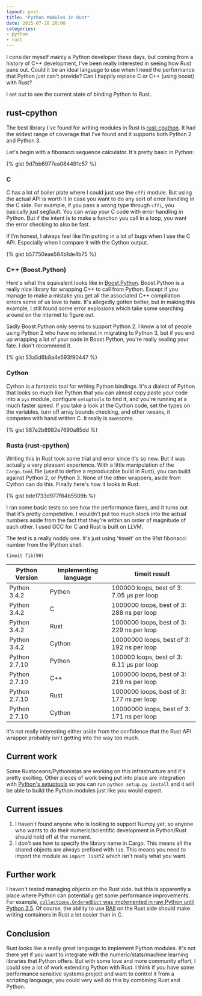 ```yaml
---
layout: post
title: "Python Modules in Rust"
date: 2015-07-20 20:00
categories:
- python
- rust
---
```

I consider myself mainly a Python developer these days, but coming from a
history of C++ development, I've been really interested in seeing how Rust pans
out. Could it be an ideal language to use when I need the performance that
Python just can't provide? Can I happily replace C or C++ (using boost) with
Rust? 

I set out to see the current state of binding Python to Rust.

## rust-cpython

The best library I've found for writing modules in Rust is
[rust-cpython](https://github.com/dgrunwald/rust-cpython/). It had the widest
range of coverage that I've found and it supports both Python 2 and Python 3.

Let's begin with a fibonacci sequence calculator. It's pretty basic in Python:

{% gist 9d7bb6977ea084491c57 %} 

### C
C has a lot of boiler plate where I could just use the `cffi` module. But
using the actual API is worth it in case you want to do any sort of error
handling in the C side. For example, if you pass a wrong type through `cffi`,
you basically just segfault. You can wrap your C code with error handling in
Python. But if the intent is to make a function you call in a loop, you want the
error checking to also be fast.  

If I'm honest, I always feel like I'm putting in a lot of bugs when I use the C
API. Especially when I compare it with the Cython output.

{% gist b57750eae564b1de4b75 %}

### C++ (Boost.Python)
Here's what the equivalent looks like in
[Boost.Python](http://www.boost.org/doc/libs/1_58_0/libs/python/doc/).
Boost.Python is a really nice library for wrapping C++ to call from Python.
Except if you manage to make a mistake you get all the associated C++
compilation errors some of us love to hate. It's allegedly gotten better, but in
making this example, I still found some error explosions which take some
searching around on the internet to figure out. 

Sadly Boost.Python only seems to support Python 2. I know a lot of people using
Python 2 who have no interest in migrating to Python 3, but if you end up
wrapping a lot of your code in Boost.Python, you're really sealing your fate. I
don't recommend it.

{% gist 53a5d6b8a4e593f90447 %}

### Cython
Cython is a fantastic tool for writing Python bindings. It's a dialect of Python
that looks so much like Python that you can almost copy paste your code into a
`pyx` module, configure `setuptools` to find it, and you're running at a much
faster speed. If you take a look at the Cython code, set the types on the
variables, turn off array bounds checking, and other tweaks, it competes with
hand written C. It really is awesome.

{% gist 587e2b8982e7690a85dd %}

### Rusta (rust-cpython)
Writing this in Rust took some trial and error since it's so new. But it was
actually a very pleasant experience. With a little manipulation of the
`Cargo.toml` file (used to define a reproducable build in Rust), you can build
against Python 2, or Python 3. None of the other wrappers, aside from Cython can
do this.
Finally here's how it looks in Rust:

{% gist bde1733d977f84b5509b %}

I ran some basic tests so see how the performance fares, and it turns out that
it's pretty competetive. I wouldn't put too much stock into the actual numbers
aside from the fact that they're within an order of magnitude of each other. I
used GCC for C and Rust is built on LLVM. 

The test is a really noddy one. It's just using 'timeit' on the 91st fibonacci
number from the IPython shell:  

`timeit fib(90)`

| Python Version | Implementing language | timeit result |
|----------------|-----------------------|---------------|
| Python 3.4.2   | Python | 100000 loops, best of 3: 7.05 µs per loop |
| Python 3.4.2   | C      | 1000000 loops, best of 3: 288 ns per loop |
| Python 3.4.2   | Rust   | 1000000 loops, best of 3: 229 ns per loop |
| Python 3.4.2   | Cython | 10000000 loops, best of 3: 192 ns per loop |
| Python 2.7.10  | Python | 100000 loops, best of 3: 6.11 µs per loop |
| Python 2.7.10  | C++    | 1000000 loops, best of 3: 219 ns per loop |
| Python 2.7.10  | Rust   | 1000000 loops, best of 3: 177 ns per loop |
| Python 2.7.10  | Cython | 10000000 loops, best of 3: 171 ns per loop |

It's not really interesting either aside from the confidence that the Rust API
wrapper probably isn't getting into the way too much.

## Current work
Some Rustaceans/Pythonistas are working on this infrastructure and it's pretty
exciting. Other pieces of work being put into place are integration with 
[Python's setuptools](https://github.com/novocaine/rust-python-ext) so you can
run `python setup.py install` and it will be able to build the Python modules
just like you would expect.

## Current issues
1. I haven't found anyone who is looking to support Numpy yet, so anyone who
   wants to do their numeric/scientific development in Python/Rust should hold
   off at the moment. 
2. I don't see how to specify the library name in Cargo. This means all the
   shared objects are always prefixed with `lib`. This means you need to import
   the module as `import libXYZ` which isn't really what you want.

## Further work
I haven't tested managing objects on the Rust side, but this is apparently a
place where Python can potentially get some performance improvements. For
example, [`collections.OrderedDict` was implemented in raw Python until Python
3.5](https://bugs.python.org/issue16991). Of course, the ability to use
[RAII](https://en.wikipedia.org/wiki/Resource_Acquisition_Is_Initialization)
on the Rust side should make writing containers in Rust a lot easier than in C.

## Conclusion
Rust looks like a really great language to implement Python modules. It's not
there yet if you want to integrate with the numeric/stats/machine learning
libraries that Python offers. But with some love and more community effort, I
could see a lot of work extending Python with Rust. I think if you have some
performance sensitive systems project and want to control it from a scripting
language, you could very well do this by combining Rust and Python.
